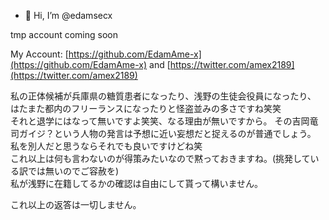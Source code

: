 - 👋 Hi, I’m @edamsecx

tmp account
coming soon

My Account: [https://github.com/EdamAme-x](https://github.com/EdamAme-x) and [https://twitter.com/amex2189](https://twitter.com/amex2189)

私の正体候補が兵庫県の糖質患者になったり、浅野の生徒会役員になったり、  
はたまた都内のフリーランスになったりと怪盗並みの多さですね笑笑  
それと退学にはなって無いですよ笑笑、なる理由が無いですから。
その吉岡竜司ガイジ？という人物の発言は予想に近い妄想だと捉えるのが普通でしょう。
私を別人だと思うならそれでも良いですけどね笑  
これ以上は何も言わないのが得策みたいなので黙っておきますね。(挑発している訳では無いのでご容赦を)  
私が浅野に在籍してるかの確認は自由にして貰って構いません。

これ以上の返答は一切しません。
<!---
edamsecx/edamsecx is a ✨ special ✨ repository because its `README.md` (this file) appears on your GitHub profile.
You can click the Preview link to take a look at your changes.
--->
